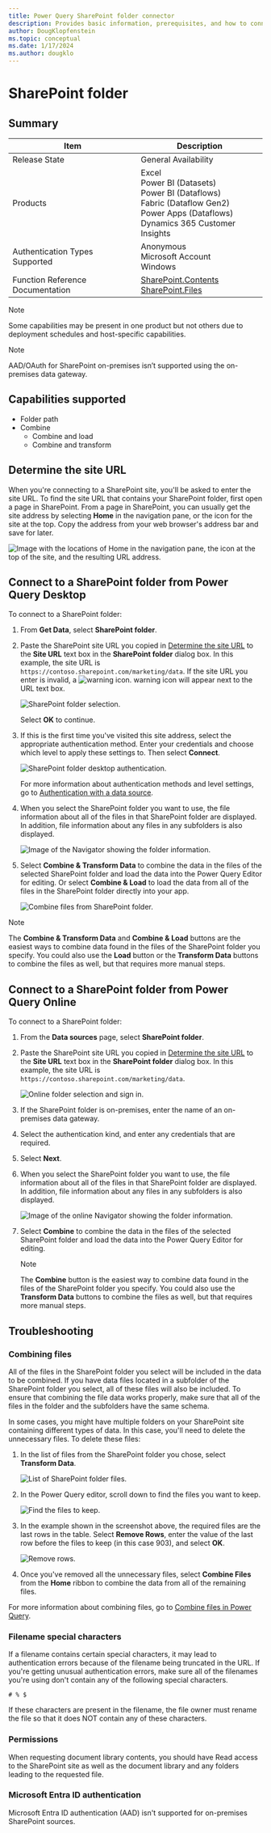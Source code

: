 ```yaml
---
title: Power Query SharePoint folder connector
description: Provides basic information, prerequisites, and how to connect to your data, along with troubleshooting tips when combining files and using filename special characters.
author: DougKlopfenstein
ms.topic: conceptual
ms.date: 1/17/2024
ms.author: dougklo
---
```


# SharePoint folder

## Summary

| Item | Description |
| ---- | ----------- |
| Release State | General Availability |
| Products | Excel<br/>Power BI (Datasets)<br/>Power BI (Dataflows)<br/>Fabric (Dataflow Gen2)<br/>Power Apps (Dataflows)<br/>Dynamics 365 Customer Insights |
| Authentication Types Supported | Anonymous<br/>Microsoft Account<br/>Windows |
| Function Reference Documentation | [SharePoint.Contents](/powerquery-m/sharepoint-contents)<br/>[SharePoint.Files](/powerquery-m/sharepoint-files) |

> [!NOTE]
>Some capabilities may be present in one product but not others due to deployment schedules and host-specific capabilities.

> [!NOTE]
>AAD/OAuth for SharePoint on-premises isn’t supported using the on-premises data gateway.

## Capabilities supported

* Folder path
* Combine
  * Combine and load
  * Combine and transform

## Determine the site URL

When you're connecting to a SharePoint site, you'll be asked to enter the site URL. To find the site URL that contains your SharePoint folder, first open a page in SharePoint. From a page in SharePoint, you can usually get the site address by selecting **Home** in the navigation pane, or the icon for the site at the top. Copy the address from your web browser's address bar and save for later.

   ![Image with the locations of Home in the navigation pane, the icon at the top of the site, and the resulting URL address.](./media/sharepoint-list/sharepoint-address.png)

## Connect to a SharePoint folder from Power Query Desktop

To connect to a SharePoint folder:

1. From **Get Data**, select **SharePoint folder**.

2. Paste the SharePoint site URL you copied in [Determine the site URL](#determine-the-site-url) to the **Site URL** text box in the **SharePoint folder** dialog box. In this example, the site URL is `https://contoso.sharepoint.com/marketing/data`. If the site URL you enter is invalid, a ![warning icon.](./media/sharepoint-folder/warning.png) warning icon will appear next to the URL text box.

   ![SharePoint folder selection.](./media/sharepoint-folder/url-select.png)

   Select **OK** to continue.

3. If this is the first time you've visited this site address, select the appropriate authentication method. Enter your credentials and choose which level to apply these settings to. Then select **Connect**.

   ![SharePoint folder desktop authentication.](./media/sharepoint-folder/signin.png)

   For more information about authentication methods and level settings, go to [Authentication with a data source](../connectorauthentication.md).

4. When you select the SharePoint folder you want to use, the file information about all of the files in that SharePoint folder are displayed. In addition, file information about any files in any subfolders is also displayed.

   ![Image of the Navigator showing the folder information.](./media/sharepoint-folder/folder-info.png)

5. Select **Combine & Transform Data** to combine the data in the files of the selected SharePoint folder and load the data into the Power Query Editor for editing. Or select **Combine & Load** to load the data from all of the files in the SharePoint folder directly into your app.

   ![Combine files from SharePoint folder.](./media/sharepoint-folder/combine-folder-files.png)

> [!NOTE]
>The **Combine & Transform Data** and **Combine & Load** buttons are the easiest ways to combine data found in the files of the SharePoint folder you specify. You could also use the **Load** button or the **Transform Data** buttons to combine the files as well, but that requires more manual steps.

## Connect to a SharePoint folder from Power Query Online

To connect to a SharePoint folder:

1. From the **Data sources** page, select **SharePoint folder**.

2. Paste the SharePoint site URL you copied in [Determine the site URL](#determine-the-site-url) to the **Site URL** text box in the **SharePoint folder** dialog box. In this example, the site URL is `https://contoso.sharepoint.com/marketing/data`.

   ![Online folder selection and sign in.](./media/sharepoint-folder/online-signin.png)

3. If the SharePoint folder is on-premises, enter the name of an on-premises data gateway.

4. Select the authentication kind, and enter any credentials that are required.

5. Select **Next**.

6. When you select the SharePoint folder you want to use, the file information about all of the files in that SharePoint folder are displayed. In addition, file information about any files in any subfolders is also displayed.

   ![Image of the online Navigator showing the folder information.](./media/sharepoint-folder/folder-info-online.png)

7. Select **Combine** to combine the data in the files of the selected SharePoint folder and load the data into the Power Query Editor for editing.

    > [!NOTE]
    >The **Combine** button is the easiest way to combine data found in the files of the SharePoint folder you specify. You could also use the **Transform Data** buttons to combine the files as well, but that requires more manual steps.

## Troubleshooting

### Combining files

All of the files in the SharePoint folder you select will be included in the data to be combined. If you have data files located in a subfolder of the SharePoint folder you select, all of these files will also be included. To ensure that combining the file data works properly, make sure that all of the files in the folder and the subfolders have the same schema.

In some cases, you might have multiple folders on your SharePoint site containing different types of data. In this case, you'll need to delete the unnecessary files. To delete these files:

1. In the list of files from the SharePoint folder you chose, select **Transform Data**.

   ![List of SharePoint folder files.](./media/sharepoint-folder/list-folder-files.png)

2. In the Power Query editor, scroll down to find the files you want to keep.  

   ![Find the files to keep.](./media/sharepoint-folder/transform-file-table.png)

3. In the example shown in the screenshot above, the required files are the last rows in the table. Select **Remove Rows**, enter the value of the last row before the files to keep (in this case 903), and select **OK**.

   ![Remove rows.](./media/sharepoint-folder/remove-rows.png)

4. Once you've removed all the unnecessary files, select **Combine Files** from the **Home** ribbon to combine the data from all of the remaining files.

For more information about combining files, go to [Combine files in Power Query](../combine-files-overview.md).

### Filename special characters

If a filename contains certain special characters, it may lead to authentication errors because of the filename being truncated in the URL. If you're getting unusual authentication errors, make sure all of the filenames you're using don't contain any of the following special characters.

`# % $`

If these characters are present in the filename, the file owner must rename the file so that it does NOT contain any of these characters.

### Permissions

When requesting document library contents, you should have Read access to the SharePoint site as well as the document library and any folders leading to the requested file.

### Microsoft Entra ID authentication

Microsoft Entra ID authentication (AAD) isn't supported for on-premises SharePoint sources.
